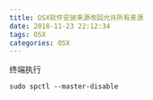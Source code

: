 ```yaml
---
title: OSX软件安装来源改回允许所有来源
date: 2018-11-23 22:12:34
tags: OSX
categories: OSX
---
```


终端执行  

`sudo spctl --master-disable `